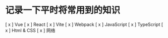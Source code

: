 # 记录一下平时将常用到的知识
[ x ] Vue
[ x ] React
[ x ] Vite
[ x ] Webpack
[ x ] JavaScript
[ x ] TypeScript
[ x ] Html & CSS
[ x ] 网络
